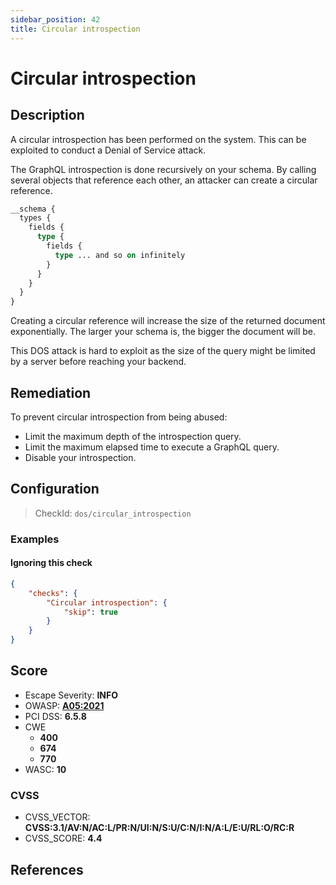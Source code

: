 ```yaml
---
sidebar_position: 42
title: Circular introspection
---
```


# Circular introspection

## Description

A circular introspection has been performed on the system.
This can be exploited to conduct a Denial of Service attack.

The GraphQL introspection is done recursively on your schema.
By calling several objects that reference each other, an attacker can create a circular reference.

```graphql
__schema {
  types {
    fields {
      type {
        fields {
          type ... and so on infinitely
        }
      }
    }
  }
}
```

Creating a circular reference will increase the size of the returned document exponentially.
The larger your schema is, the bigger the document will be.

This DOS attack is hard to exploit as the size of the query might be limited by a server before reaching your backend.

## Remediation

To prevent circular introspection from being abused:
- Limit the maximum depth of the introspection query.
- Limit the maximum elapsed time to execute a GraphQL query.
- Disable your introspection.


## Configuration

> CheckId: `dos/circular_introspection`


### Examples


#### Ignoring this check

```json
{
    "checks": {
        "Circular introspection": {
            "skip": true
        }
    }
}
```




## Score

- Escape Severity: **<span className="info-severityom">INFO</span>**
- OWASP: **[A05:2021](https://owasp.org/Top10/A05_2021-Security_Misconfiguration/)**
- PCI DSS: **6.5.8**
- CWE
  - **400**
  - **674**
  - **770**
- WASC: **10**



### CVSS

- CVSS_VECTOR: **CVSS:3.1/AV:N/AC:L/PR:N/UI:N/S:U/C:N/I:N/A:L/E:U/RL:O/RC:R**
- CVSS_SCORE: **4.4**

## References


